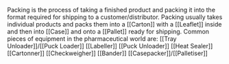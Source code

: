 Packing is the process of taking a finished product and packing it into the format required for shipping to a customer/distributor.
Packing usually takes individual products and packs them into a [[Carton]] with a [[Leaflet]] inside and then into [[Case]] and onto a [[Pallet]] ready for shipping.
Common pieces of equipment in the pharmaceutical world are:
[[Tray Unloader]]/[[Puck Loader]]
[[Labeller]]
[[Puck Unloader]]
[[Heat Sealer]]
[[Cartonner]]
[[Checkweigher]]
[[Bander]]
[[Casepacker]]/[[Palletiser]]